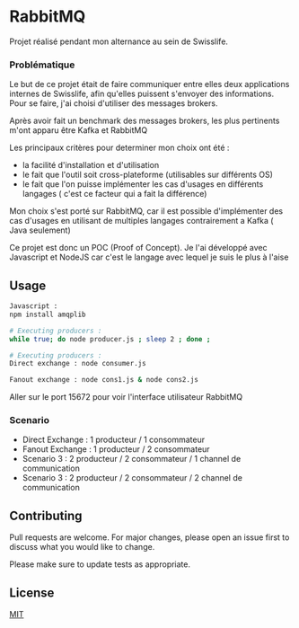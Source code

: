 # RabbitMQ

Projet réalisé pendant mon alternance au sein de Swisslife.

### Problématique

Le but de ce projet était de faire communiquer entre elles deux applications internes de Swisslife, afin qu'elles puissent s'envoyer des informations. Pour se faire, j'ai choisi d'utiliser des messages brokers.

Après avoir fait un benchmark des messages brokers, les plus pertinents m'ont apparu être Kafka et RabbitMQ

Les principaux critères pour determiner mon choix ont été :

- la facilité d'installation et d'utilisation
- le fait que l'outil soit cross-plateforme (utilisables sur différents OS)
- le fait que l'on puisse implémenter les cas d'usages en différents langages ( c'est ce facteur qui a fait la différence)

Mon choix s'est porté sur RabbitMQ, car il est possible d'implémenter des cas d'usages en utilisant de multiples langages contrairement a Kafka ( Java seulement)

Ce projet est donc un POC (Proof of Concept). Je l'ai développé avec Javascript et NodeJS car c'est le langage avec lequel je suis le plus à l'aise

## Usage

```bash
Javascript :
npm install amqplib

# Executing producers :
while true; do node producer.js ; sleep 2 ; done ;

# Executing producers :
Direct exchange : node consumer.js

Fanout exchange : node cons1.js & node cons2.js
```

Aller sur le port 15672 pour voir l'interface utilisateur RabbitMQ

### Scenario

- Direct Exchange : 1 producteur / 1 consommateur
- Fanout Exchange : 1 producteur / 2 consommateur
- Scenario 3 : 2 producteur / 2 consommateur / 1 channel de communication
- Scenario 3 : 2 producteur / 2 consommateur / 2 channel de communication

## Contributing

Pull requests are welcome. For major changes, please open an issue first to discuss what you would like to change.

Please make sure to update tests as appropriate.

## License

[MIT](https://choosealicense.com/licenses/mit/)
